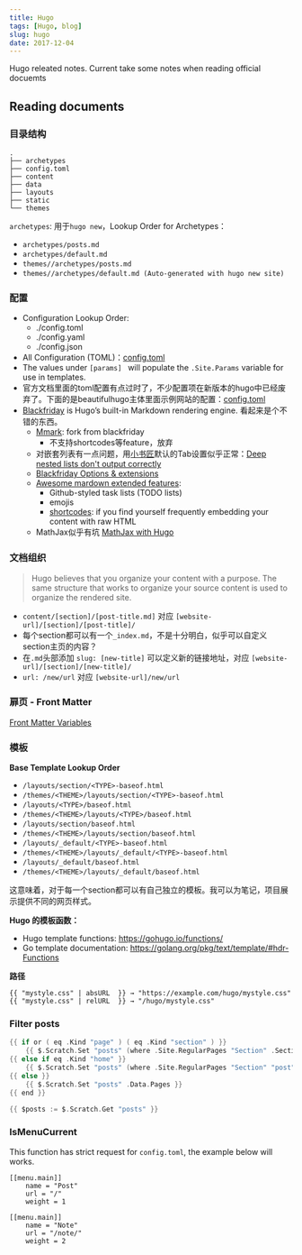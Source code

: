 ```yaml
---
title: Hugo
tags: [Hugo, blog]
slug: hugo
date: 2017-12-04
---
```


Hugo releated notes. Current take some notes when reading official docuemts


## Reading documents

### 目录结构

```
.
├── archetypes
├── config.toml
├── content
├── data
├── layouts
├── static
└── themes
```

`archetypes`: 用于`hugo new`，Lookup Order for Archetypes：

- `archetypes/posts.md`
- `archetypes/default.md`
- `themes//archetypes/posts.md`
- `themes//archetypes/default.md (Auto-generated with hugo new site)`

<!--more-->

### 配置

- Configuration Lookup Order:
    - ./config.toml
    - ./config.yaml
    - ./config.json
- All Configuration (TOML)：[config.toml](https://gohugo.io/getting-started/configuration/#toml-configuration)
- The values under `[params] ` will populate the `.Site.Params` variable for use in templates.
- 官方文档里面的toml配置有点过时了，不少配置项在新版本的hugo中已经废弃了。下面的是beautifulhugo主体里面示例网站的配置：[config.toml](https://raw.githubusercontent.com/halogenica/beautifulhugo/master/exampleSite/config.toml)
- [Blackfriday](https://github.com/russross/blackfriday) is Hugo’s built-in Markdown rendering engine. 看起来是个不错的东西。
    - [Mmark](https://github.com/miekg/mmark): fork from blackfriday
        - 不支持shortcodes等feature，放弃
    - 对嵌套列表有一点问题，用[小书匠](http://markdown.xiaoshujiang.com/)默认的Tab设置似乎正常：[Deep nested lists don't output correctly](https://github.com/russross/blackfriday/issues/329)
    - [Blackfriday Options & extensions](https://gohugo.io/content-management/formats/#blackfriday-options)
    - [Awesome mardown extended features](https://gohugo.io/content-management/formats/#extend-markdown):
        - Github-styled task lists (TODO lists)
        - emojis
        - [shortcodes](https://gohugo.io/content-management/shortcodes/): if you find yourself frequently embedding your content with raw HTML
    - MathJax似乎有坑 [MathJax with Hugo](https://gohugo.io/content-management/formats/#mathjax-with-hugo)

### 文档组织

> Hugo believes that you organize your content with a purpose. The same structure that works to organize your source content is used to organize the rendered site. 

- `content/[section]/[post-title.md]` 对应 `[website-url]/[section]/[post-title]/`
- 每个section都可以有一个`_index.md`，不是十分明白，似乎可以自定义section主页的内容？
- 在`.md`头部添加 `slug: [new-title]` 可以定义新的链接地址，对应 `[website-url]/[section]/[new-title]/`
- `url: /new/url` 对应 `[website-url]/new/url`

### 扉页 - Front Matter

[Front Matter Variables](https://gohugo.io/content-management/front-matter/#front-matter-variables)

### 模板

**Base Template Lookup Order**

- `/layouts/section/<TYPE>-baseof.html`
- `/themes/<THEME>/layouts/section/<TYPE>-baseof.html`
- `/layouts/<TYPE>/baseof.html`
- `/themes/<THEME>/layouts/<TYPE>/baseof.html`
- `/layouts/section/baseof.html`
- `/themes/<THEME>/layouts/section/baseof.html`
- `/layouts/_default/<TYPE>-baseof.html`
- `/themes/<THEME>/layouts/_default/<TYPE>-baseof.html`
- `/layouts/_default/baseof.html`
- `/themes/<THEME>/layouts/_default/baseof.html`

这意味着，对于每一个section都可以有自己独立的模板。我可以为笔记，项目展示提供不同的网页样式。

**Hugo 的模板函数：**

- Hugo template functions: https://gohugo.io/functions/
- Go template documentation: https://golang.org/pkg/text/template/#hdr-Functions

**路径**

```
{{ "mystyle.css" | absURL  }} → "https://example.com/hugo/mystyle.css"
{{ "mystyle.css" | relURL  }} → "/hugo/mystyle.css"
```

### Filter posts

``` go
{{ if or ( eq .Kind "page" ) ( eq .Kind "section" ) }}
    {{ $.Scratch.Set "posts" (where .Site.RegularPages "Section" .Section) }}
{{ else if eq .Kind "home" }}
    {{ $.Scratch.Set "posts" (where .Site.RegularPages "Section" "post") }}
{{ else }}
    {{ $.Scratch.Set "posts" .Data.Pages }}
{{ end }}

{{ $posts := $.Scratch.Get "posts" }}
```

### IsMenuCurrent

This function has strict request for `config.toml`, the example below will works.

```
[[menu.main]]
    name = "Post"
    url = "/"
    weight = 1

[[menu.main]]
    name = "Note"
    url = "/note/"
    weight = 2
```
